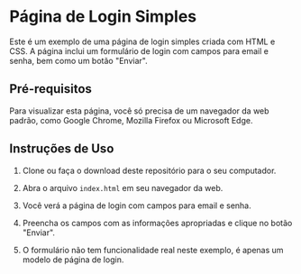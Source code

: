 # Página de Login Simples

Este é um exemplo de uma página de login simples criada com HTML e CSS. A página inclui um formulário de login com campos para email e senha, bem como um botão "Enviar".

## Pré-requisitos

Para visualizar esta página, você só precisa de um navegador da web padrão, como Google Chrome, Mozilla Firefox ou Microsoft Edge.

## Instruções de Uso

1. Clone ou faça o download deste repositório para o seu computador.

2. Abra o arquivo `index.html` em seu navegador da web.

3. Você verá a página de login com campos para email e senha.

4. Preencha os campos com as informações apropriadas e clique no botão "Enviar".

5. O formulário não tem funcionalidade real neste exemplo, é apenas um modelo de página de login.
